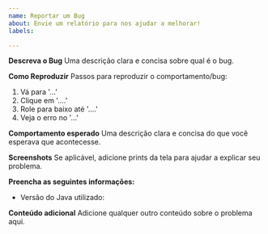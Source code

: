 ```yaml
---
name: Reportar um Bug
about: Envie um relatório para nos ajudar a melhorar!
labels: 

---
```


**Descreva o Bug**
Uma descrição clara e concisa sobre qual é o bug.

**Como Reproduzir**
Passos para reproduzir o comportamento/bug:
1. Vá para '...'
2. Clique em '....'
3. Role para baixo até '....'
4. Veja o erro no '...'

**Comportamento esperado**
Uma descrição clara e concisa do que você esperava que acontecesse.

**Screenshots**
Se aplicável, adicione prints da tela para ajudar a explicar seu problema.

**Preencha as seguintes informações:**
* Versão do Java utilizado:

**Conteúdo adicional**
Adicione qualquer outro conteúdo sobre o problema aqui.

